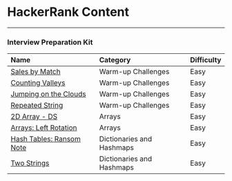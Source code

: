 # HackerRank Content
---

### Interview Preparation Kit

| Name                                                                | Category                  | Difficulty |
| :----------------------------------------------------------------   | :------------------------ | :--------- |
| [Sales by Match](interviewprep/warmup/salesbymatch.md)              | Warm-up Challenges        | Easy       |
| [Counting Valleys](interviewprep/warmup/countingvalleys.md)         | Warm-up Challenges        | Easy       |
| [Jumping on the Clouds](interviewprep/warmup/jumpingontheclouds.md) | Warm-up Challenges        | Easy       |
| [Repeated String](interviewprep/warmup/repeatedstring.md)           | Warm-up Challenges        | Easy       |
| [2D Array - DS](interviewprep/arrays/ds.md)                         | Arrays                    | Easy       |
| [Arrays: Left Rotation](interviewprep/arrays/leftrotation.md)       | Arrays                    | Easy       |
| [Hash Tables: Ransom Note](interviewprep/dicts/ransomnote.md)       | Dictionaries and Hashmaps | Easy       |
| [Two Strings](interviewprep/dicts/twostrings.md)                    | Dictionaries and Hashmaps | Easy       |

